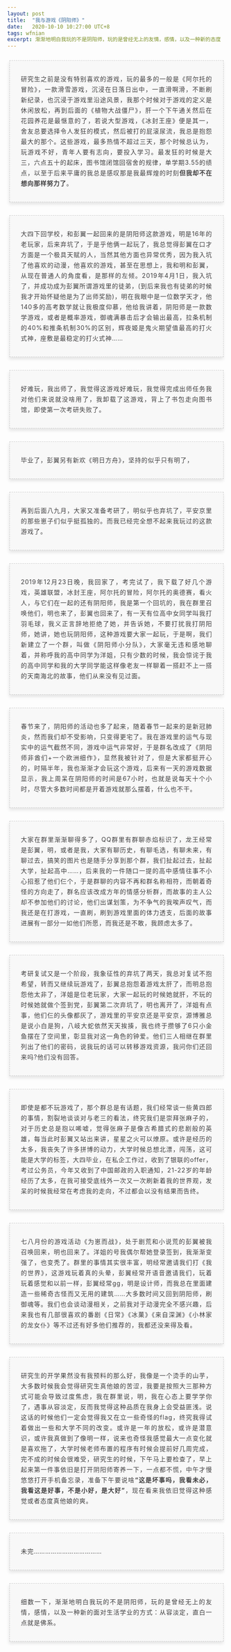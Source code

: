```yaml
---
layout: post
title:  "我与游戏《阴阳师》"
date:   2020-10-10 10:27:00 UTC+8
tags: wfnian
excerpt: 渐渐地明白我玩的不是阴阳师，玩的是曾经无上的友情，感情，以及一种新的态度
---
```



<section style="box-sizing: border-box;">
    <section class="_editor" style="margin-bottom: 0px;"></section>
    <section class="_editor text_content" style="margin: 20px 0px 0px;">
        <section class="tool-border">
            <section></section>
            <section></section>
            <section></section>
            <section></section>
        </section>
        <section style="padding: 5px;box-sizing: border-box;">
            <section style="text-align: center;border-width: 1px;border-style: dashed;border-color: #cccccc;background: #f8f8f8;box-shadow: #e5e5e5 -1px 5px 7px;letter-spacing: 1.5px;padding: 1em;color: #3f3e3f;box-sizing: border-box;">
                <section style="text-align: justify;padding: 2px 0.8em;line-height: 1.75em;font-size: 14px;box-sizing: border-box;">
                    <p style="font-size: 14px; line-height: 24px; letter-spacing: 1px;">
                        研究生之前是没有特别喜欢的游戏，玩的最多的一般是《阿尔托的冒险》，一款滑雪游戏，沉浸在日落日出中，一直滑啊滑，不断刷新纪录，也沉浸于游戏里沿途风景，我那个时候对于游戏的定义是休闲放松，再到后面的《植物大战僵尸》，肝一个下午通关然后在花园养花是最惬意的了，若说大型游戏，《冰封王座》便是其一，舍友总要选择令人发狂的模式，然后被打的屁滚尿流，我总是抱怨最大的那个。这些游戏，最多热情不超过三天，那个时候总认为，玩游戏不好，青年人要有志向，要投入学习。最发狂的时候是大三，六点五十的起床，图书馆闭馆回宿舍的规律，单学期3.55的绩点，以至于后来平庸的我总是感叹那是我最辉煌的时刻<strong>但我却不在想向那样努力了</strong>。
                    </p>
                </section>
            </section>
        </section>
    </section>
    <section class="_editor text_content" style="margin: 20px 0px 0px;">
        <section style="padding: 5px;box-sizing: border-box;">
            <section style="text-align: center;border-width: 1px;border-style: dashed;border-color: #cccccc;background: #f8f8f8;box-shadow: #e5e5e5 -1px 5px 7px;letter-spacing: 1.5px;padding: 1em;color: #3f3e3f;box-sizing: border-box;">
                <section style="text-align: justify;padding: 2px 0.8em;line-height: 1.75em;font-size: 14px;box-sizing: border-box;">
                    <p style="font-size: 14px; line-height: 24px; letter-spacing: 1px;">
                        大四下回学校，和彭翼一起回来的是阴阳师这款游戏，明是16年的老玩家，后来弃坑了，于是乎他俩一起玩了，我总觉得彭翼在口才方面是一个极具天赋的人，当然其他方面也异常优秀，因为我入坑了他喜欢的动漫，他喜欢的游戏，甚至在思想上，我和明和彭翼，从现在普通人的角度看，是那样的左倾。2019年4月1日，我入坑了，并成功成为彭翼所谓游戏里的徒弟，(到后来我也有徒弟的时候我才开始怀疑他是为了出师奖励)，明在我眼中是一位数学天才，他140多的高考数学就让我极度仰慕，他给我讲着，阴阳师是一款数学游戏，或者是概率游戏，御魂满暴击后才会输出最高，拉条机制的40%和推条机制30%的区别，辉夜姬是鬼火期望值最高的打火式神，座敷是最稳定的打火式神……
                    </p>
                </section>
            </section>
        </section>
    </section>
    <section class="_editor text_content" style="margin: 20px 0px 0px;">
        <section style="padding: 5px;box-sizing: border-box;">
            <section style="text-align: center;border-width: 1px;border-style: dashed;border-color: #cccccc;background: #f8f8f8;box-shadow: #e5e5e5 -1px 5px 7px;letter-spacing: 1.5px;padding: 1em;color: #3f3e3f;box-sizing: border-box;">
                <section style="text-align: justify;padding: 2px 0.8em;line-height: 1.75em;font-size: 14px;box-sizing: border-box;">
                    <p style="font-size: 14px; line-height: 24px; letter-spacing: 1px;">
                        好难玩，我出师了，我觉得这游戏好难玩，我觉得完成出师任务我对他们来说就没啥用了，我卸载了这游戏，背上了书包走向图书馆，即使第一次考研失败了。
                    </p>
                </section>
            </section>
        </section>
    </section>
    <section class="_editor text_content" style="margin: 20px 0px 0px;">
        <section style="padding: 5px;box-sizing: border-box;">
            <section style="text-align: center;border-width: 1px;border-style: dashed;border-color: #cccccc;background: #f8f8f8;box-shadow: #e5e5e5 -1px 5px 7px;letter-spacing: 1.5px;padding: 1em;color: #3f3e3f;box-sizing: border-box;">
                <section style="text-align: justify;padding: 2px 0.8em;line-height: 1.75em;font-size: 14px;box-sizing: border-box;">
                    <p style="font-size: 14px; line-height: 24px; letter-spacing: 1px;">
                        毕业了，彭翼另有新欢《明日方舟》，坚持的似乎只有明了，
                    </p>
                </section>
            </section>
        </section>
    </section>
    <section class="_editor text_content" style="margin: 20px 0px 0px;">
        <section style="padding: 5px;box-sizing: border-box;">
            <section style="text-align: center;border-width: 1px;border-style: dashed;border-color: #cccccc;background: #f8f8f8;box-shadow: #e5e5e5 -1px 5px 7px;letter-spacing: 1.5px;padding: 1em;color: #3f3e3f;box-sizing: border-box;">
                <section style="text-align: justify;padding: 2px 0.8em;line-height: 1.75em;font-size: 14px;box-sizing: border-box;">
                    <p style="font-size: 14px; line-height: 24px; letter-spacing: 1px;">
                        再到后面八九月，大家又准备考研了，明似乎也弃坑了，平安京里的那些崽子们似乎挺孤独的。而我已经完全想不起来我玩过的这款游戏了。
                    </p>
                </section>
            </section>
        </section>
    </section>
    <section class="_editor text_content" style="margin: 20px 0px 0px;">
        <section style="padding: 5px;box-sizing: border-box;">
            <section style="text-align: center;border-width: 1px;border-style: dashed;border-color: #cccccc;background: #f8f8f8;box-shadow: #e5e5e5 -1px 5px 7px;letter-spacing: 1.5px;padding: 1em;color: #3f3e3f;box-sizing: border-box;">
                <section style="text-align: justify;padding: 2px 0.8em;line-height: 1.75em;font-size: 14px;box-sizing: border-box;">
                    <p style="font-size: 14px; line-height: 24px; letter-spacing: 1px;">
                        2019年12月23日晚，我回家了，考完试了，我下载了好几个游戏，英雄联盟，冰封王座，阿尔托的冒险，阿尔托的奥德赛，看火人，与它们在一起的还有阴阳师，我是第一个回坑的，我在群里召唤他们，明也来了，彭翼也回来了，有一天有位高中女同学叫我打羽毛球，我义正言辞地拒绝了她，并告诉她，不要打扰我打阴阳师，她讲，她也玩阴阳师，这种游戏要大家一起玩，于是啊，我们新建立了一个群，叫做《阴阳师小分队》，大家毫无违和感地聊着，并称呼我的高中同学为洋姐，只有少数的时候，我会惊诧于我的高中同学和我的大学同学能这样像老友一样聊着一搭赶不上一搭的天南海北的故事，他们从来没有见过面。
                    </p>
                </section>
            </section>
        </section>
    </section>
    <section class="_editor text_content" style="margin: 20px 0px 0px;">
        <section style="padding: 5px;box-sizing: border-box;">
            <section style="text-align: center;border-width: 1px;border-style: dashed;border-color: #cccccc;background: #f8f8f8;box-shadow: #e5e5e5 -1px 5px 7px;letter-spacing: 1.5px;padding: 1em;color: #3f3e3f;box-sizing: border-box;">
                <section style="text-align: justify;padding: 2px 0.8em;line-height: 1.75em;font-size: 14px;box-sizing: border-box;">
                    <p style="font-size: 14px; line-height: 24px; letter-spacing: 1px;">
                        春节来了，阴阳师的活动也多了起来，随着春节一起来的是新冠肺炎，然而我们却不受影响，只变得更宅了。我在游戏里的运气与现实中的运气截然不同，游戏中运气非常好，于是群名改成了《阴阳师非酋们+一个欧洲细作》，显然我被针对了，但是大家都挺开心的，时隔半年，我也渐渐才会玩这个游戏，后来有一天的游戏数据显示，我上周呆在阴阳师的时间是67小时，也就是说每天十个小时，尽管大多数时间都是开着游戏就那么摆着，什么也不干。
                    </p>
                </section>
            </section>
        </section>
    </section>
    <section class="_editor text_content" style="margin: 20px 0px 0px;">
        <section style="padding: 5px;box-sizing: border-box;">
            <section style="text-align: center;border-width: 1px;border-style: dashed;border-color: #cccccc;background: #f8f8f8;box-shadow: #e5e5e5 -1px 5px 7px;letter-spacing: 1.5px;padding: 1em;color: #3f3e3f;box-sizing: border-box;">
                <section style="text-align: justify;padding: 2px 0.8em;line-height: 1.75em;font-size: 14px;box-sizing: border-box;">
                    <p style="font-size: 14px; line-height: 24px; letter-spacing: 1px;">
                        大家在群里渐渐聊得多了，QQ群里有群聊赤焰标识了，龙王经常是彭翼，明，或者是我，大家有聊历史，有聊毛选，有聊未来，有聊过去，搞笑的图片也是随手分享到那个群，我们扯起过去，扯起大学，扯起高中……，后来我的一件随口一提的高中感情往事不小心招惹了他们仨个，于是群聊的内容不再和群名称相符，而朝着奇怪的方向走了，群名应该改成方年的情感分析群，而故事的主人公却不参加他们的讨论，他们出谋划策，为不争气的我唉声叹气，而我还是在打游戏，一直刷，刷到游戏里面的体力透支，后面的故事进展有一部分一如他们所愿，而我还是不敢，我顾虑太多了。
                    </p>
                </section>
            </section>
        </section>
    </section>
    <section class="_editor text_content" style="margin: 20px 0px 0px;">
        <section style="padding: 5px;box-sizing: border-box;">
            <section style="text-align: center;border-width: 1px;border-style: dashed;border-color: #cccccc;background: #f8f8f8;box-shadow: #e5e5e5 -1px 5px 7px;letter-spacing: 1.5px;padding: 1em;color: #3f3e3f;box-sizing: border-box;">
                <section style="text-align: justify;padding: 2px 0.8em;line-height: 1.75em;font-size: 14px;box-sizing: border-box;">
                    <p style="font-size: 14px; line-height: 24px; letter-spacing: 1px;">
                        考研复试又是一个阶段，我象征性的弃坑了两天，我总对复试不抱希望，转而又继续玩游戏了，彭翼总抱怨着游戏太肝了，而明总抱怨他太非了，洋姐是位老玩家，大家一起玩的时候她就肝，不玩的时候她就做个签到党，彭翼第二次弃坑了，明也离开了，洋姐有点事，他们仨的头像都灰了，游戏里的平安京还是平安京，源博雅总是说小白是狗，八岐大蛇依然天天挨揍，我也终于攒够了6只小金鱼摆在了空间里，彰显我对这一角色的钟爱。他们三人相继在群里列出了他们的密码，说我玩的话可以转移游戏资源，我问你们还回来吗?他们没有回答。
                    </p>
                </section>
            </section>
        </section>
    </section>
    <section class="_editor text_content" style="margin: 20px 0px 0px;">
        <section style="padding: 5px;box-sizing: border-box;">
            <section style="text-align: center;border-width: 1px;border-style: dashed;border-color: #cccccc;background: #f8f8f8;box-shadow: #e5e5e5 -1px 5px 7px;letter-spacing: 1.5px;padding: 1em;color: #3f3e3f;box-sizing: border-box;">
                <section style="text-align: justify;padding: 2px 0.8em;line-height: 1.75em;font-size: 14px;box-sizing: border-box;">
                    <p style="font-size: 14px; line-height: 24px; letter-spacing: 1px;">
                        即使是都不玩游戏了，那个群总是有话题，我们经常谈一些黄四郎的事情，割裂地谈谈对与老三的看法，终究我们是崇拜张麻子的，对于历史总是抱以唏嘘，觉得张麻子是像古希腊式的悲剧般的英雄，每当此时彭翼又站出来讲，星星之火可以燎原。或许是经历的太多，我丧失了许多拼博的动力，大学时候总想北漂，闯荡，这可能是大学的标签，大四毕业，在私企工作过，收到了银联的offer，考过公务员，今年又收到了中国邮政的入职通知，21-22岁的年龄经历了太多，在我可接受底线外一次又一次刷新着我的世界观，发呆的时候我经常在考虑我的走向，不过都会以没有结果而告终。
                    </p>
                </section>
            </section>
        </section>
    </section>
    <section class="_editor text_content" style="margin: 20px 0px 0px;">
        <section style="padding: 5px;box-sizing: border-box;">
            <section style="text-align: center;border-width: 1px;border-style: dashed;border-color: #cccccc;background: #f8f8f8;box-shadow: #e5e5e5 -1px 5px 7px;letter-spacing: 1.5px;padding: 1em;color: #3f3e3f;box-sizing: border-box;">
                <section style="text-align: justify;padding: 2px 0.8em;line-height: 1.75em;font-size: 14px;box-sizing: border-box;">
                    <p style="font-size: 14px; line-height: 24px; letter-spacing: 1px;">
                        七八月份的游戏活动《为崽而战》，处于剧荒和小说荒的彭翼被我召唤回来，明也回来了。洋姐的号我偶尔帮她登录签到，我渐渐变强了，也变秃了。群里的事情其实很丰富，明经常邀请我们打《我的世界》，这游戏玩着真的头晕，彭翼经常开语音邀请我们，玩着玩着感觉和以前一样，彭翼经常gg，明是设计师，而我总在里面建造一些稀奇古怪而又无用的建筑……大多数时间又回到阴阳师，刷御魂等。我们也会谈动漫相关，之前我对于动漫完全不感兴趣，后来我也有几部很喜欢的番剧《日常》《冰菓》《来自深渊》《小林家的龙女仆》等不过还有好多他们推荐的，我都还没来得及看。
                    </p>
                </section>
            </section>
        </section>
    </section>
    <section class="_editor text_content" style="margin: 20px 0px 0px;">
        <section style="padding: 5px;box-sizing: border-box;">
            <section style="text-align: center;border-width: 1px;border-style: dashed;border-color: #cccccc;background: #f8f8f8;box-shadow: #e5e5e5 -1px 5px 7px;letter-spacing: 1.5px;padding: 1em;color: #3f3e3f;box-sizing: border-box;">
                <section style="text-align: justify;padding: 2px 0.8em;line-height: 1.75em;font-size: 14px;box-sizing: border-box;">
                    <p style="font-size: 14px; line-height: 24px; letter-spacing: 1px;">
                        研究生的开学果然没有我预料的那么好，我像是一个烫手的山芋，大多数时候我会觉得研究生真他娘的苦涩，我要是按照大三那种方式可能会导致过度焦虑，我在群里说，明，我在心态上要学学你了，遇事从容淡定，反而我觉得这种品质在我身上会受益匪浅。说这话的时候他们一定会觉得我又在立一些奇怪的flag，终究我得试着做出一些和大学不同的改变。或许是一年的放松，或许是潜意识，或许我真做到了像明一样，说来也奇怪我感觉最大一点变化就是喜欢拖了，大学时候老师布置的程序有时候会提前好几周完成，完不成的时候会很难受，研究生的时候，下午马上要检查了，早上起来第一件事依旧是打开阴阳师寄养一下，一点都不慌，中午才慢悠悠打开手机备忘录，准备下午要说啥<strong>“这是坏事吗，我看未必，我看这是好事，不是小好，是大好”</strong>，现在看来我依旧觉得这种感觉或者态度真他娘的爽。
                    </p>
                </section>
            </section>
        </section>
    </section>
        <section class="_editor text_content" style="margin: 20px 0px 0px;">
        <section style="padding: 5px;box-sizing: border-box;">
            <section style="text-align: center;border-width: 1px;border-style: dashed;border-color: #cccccc;background: #f8f8f8;box-shadow: #e5e5e5 -1px 5px 7px;letter-spacing: 1.5px;padding: 1em;color: #3f3e3f;box-sizing: border-box;">
                <section style="text-align: justify;padding: 2px 0.8em;line-height: 1.75em;font-size: 14px;box-sizing: border-box;">
                    <p style="font-size: 14px; line-height: 24px; letter-spacing: 1px;">
                        未完………………………………
                    </p>
                </section>
            </section>
        </section>
    </section>
    <section class="_editor text_content" style="margin: 20px 0px 0px;">
        <section style="padding: 5px;box-sizing: border-box;">
            <section style="text-align: center;border-width: 1px;border-style: dashed;border-color: #cccccc;background: #f8f8f8;box-shadow: #e5e5e5 -1px 5px 7px;letter-spacing: 1.5px;padding: 1em;color: #3f3e3f;box-sizing: border-box;">
                <section style="text-align: justify;padding: 2px 0.8em;line-height: 1.75em;font-size: 14px;box-sizing: border-box;">
                    <p style="font-size: 14px; line-height: 24px; letter-spacing: 1px;">
                        细数一下，渐渐地明白我玩的不是阴阳师，玩的是曾经无上的友情，感情，以及一种新的面对生活学业的方式：从容淡定，直白一点就是佛系。
                    </p>
                </section>
            </section>
        </section>
    </section>
</section>
